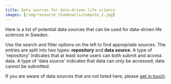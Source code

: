 ```yaml
---
title: Data sources for data-driven life science
images: [/img/resource_thumbnails/compute_2.jpg]
---
```


Here is a list of potential data sources that can be used for data-driven life sciences in Sweden.

Use the search and filter options on the left to find appropriate sources. The entries are split into two types: **repository** and **data source**. A type of 'repository' indicates that at least some users can both submit and access data. A type of 'data source' indicates that data can only be accessed; data cannot be submitted.

If you are aware of data sources that are not listed here, please [get in touch](/contact/).
